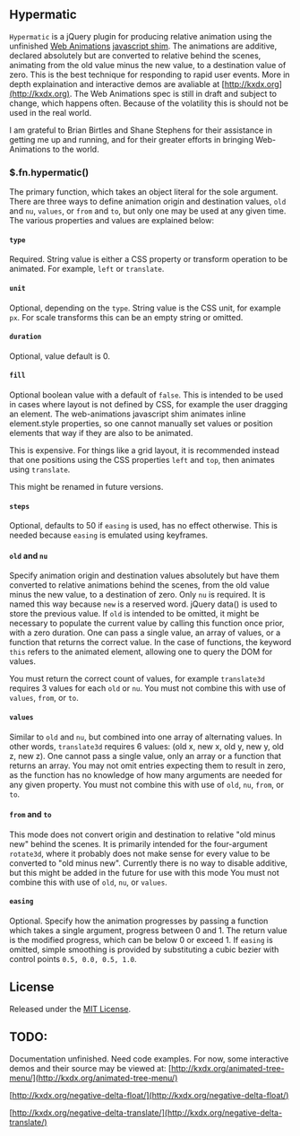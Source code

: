 ## Hypermatic

`Hypermatic` is a jQuery plugin for producing relative animation using the unfinished [Web Animations](http://www.w3.org/TR/web-animations/) [javascript shim](https://github.com/web-animations/web-animations-js).
The animations are additive, declared absolutely but are converted to relative behind the scenes,
animating from the old value minus the new value, to a destination value of zero.
This is the best technique for responding to rapid user events.
More in depth explaination and interactive demos are avaliable at [http://kxdx.org](http://kxdx.org).
The Web Animations spec is still in draft and subject to change, which happens often. 
Because of the volatility this is should not be used in the real world.

I am grateful to Brian Birtles and Shane Stephens for their assistance in getting me up and running,
and for their greater efforts in bringing Web-Animations to the world.

### $.fn.hypermatic()

The primary function, which takes an object literal for the sole argument.
There are three ways to define animation origin and destination values,
`old` and `nu`, `values`, or `from` and `to`, but only one may be used at any given time.
The various properties and values are explained below:


#### `type`

Required.
String value is either a CSS property or transform operation to be animated.
For example, `left` or `translate`.

#### `unit`

Optional, depending on the `type`.
String value is the CSS unit, for example `px`.
For scale transforms this can be an empty string or omitted.

#### `duration`

Optional, value default is 0.

#### `fill`

Optional boolean value with a default of `false`.
This is intended to be used in cases where layout is not defined by CSS,
for example the user dragging an element.
The web-animations javascript shim animates inline element.style properties,
so one cannot manually set values or position elements that way if they are also to be animated.

This is expensive. For things like a grid layout, 
it is recommended instead that one positions using the CSS properties `left` and `top`,
then animates using `translate`.

This might be renamed in future versions.

#### `steps`

Optional, defaults to 50 if `easing` is used, has no effect otherwise. This is needed because `easing` is emulated using keyframes.

#### `old` and `nu`

Specify animation origin and destination values absolutely but have them converted to relative animations behind the scenes,
from the old value minus the new value, to a destination of zero.
Only `nu` is required. It is named this way because `new` is a reserved word.
jQuery data() is used to store the previous value.
If `old` is intended to be omitted, 
it might be necessary to populate the current value by calling this function once prior,
with a zero duration.
One can pass a single value, an array of values, 
or a function that returns the correct value.
In the case of functions, the keyword `this` refers to the animated element,
allowing one to query the DOM for values.

You must return the correct count of values, 
for example `translate3d` requires 3 values for each `old` or `nu`.
You must not combine this with use of `values`, `from`, or `to`.

#### `values`

Similar to `old` and `nu`, but combined into one array of alternating values.
In other words, `translate3d` requires 6 values: (old x, new x, old y, new y, old z, new z).
One cannot pass a single value, only an array or a function that returns an array.
You may not omit entries expecting them to result in zero, 
as the function has no knowledge of how many arguments are needed for any given property.
You must not combine this with use of `old`, `nu`, `from`, or `to`.

#### `from` and `to`

This mode does not convert origin and destination to relative "old minus new" behind the scenes.
It is primarily intended for the four-argument `rotate3d`, 
where it probably does not make sense for every value to be converted to "old minus new".
Currently there is no way to disable additive, 
but this might be added in the future for use with this mode
You must not combine this with use of `old`, `nu`, or `values`.

#### `easing`

Optional. Specify how the animation progresses by passing a function which takes a single argument,
progress between 0 and 1.
The return value is the modified progress, which can be below 0 or exceed 1.
If `easing` is omitted, 
simple smoothing is provided by substituting a cubic bezier with control points `0.5, 0.0, 0.5, 1.0`.


## License

Released under the [MIT License](http://opensource.org/licenses/MIT).

## TODO:

Documentation unfinished.
Need code examples.
For now, some interactive demos and their source may be viewed at:
[http://kxdx.org/animated-tree-menu/](http://kxdx.org/animated-tree-menu/)

[http://kxdx.org/negative-delta-float/](http://kxdx.org/negative-delta-float/)

[http://kxdx.org/negative-delta-translate/](http://kxdx.org/negative-delta-translate/)
